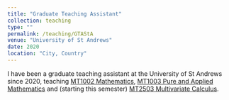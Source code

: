 ```yaml
---
title: "Graduate Teaching Assistant"
collection: teaching
type: ""
permalink: /teaching/GTAStA
venue: "University of St Andrews"
date: 2020
location: "City, Country"
---
```


I have been a graduate teaching assistant at the University of St Andrews since 2020, teaching [MT1002 Mathematics](https://www.st-andrews.ac.uk/subjects/modules/catalogue/?code=MT1002&academic_year=2022/3), [MT1003 Pure and Applied Mathematics](https://www.st-andrews.ac.uk/subjects/modules/catalogue/?code=MT1003&academic_year=2022/3) and (starting this semester) [MT2503 Multivariate Calculus](https://www.st-andrews.ac.uk/subjects/modules/catalogue/?code=MT2503&academic_year=2022%2F3).
